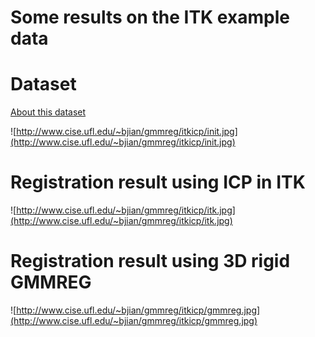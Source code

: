 # Some results on the ITK example data

# Dataset #

[About this dataset](http://www.itk.org/pipermail/insight-users/2009-February/028943.html)

![http://www.cise.ufl.edu/~bjian/gmmreg/itkicp/init.jpg](http://www.cise.ufl.edu/~bjian/gmmreg/itkicp/init.jpg)

# Registration result using ICP in ITK #

![http://www.cise.ufl.edu/~bjian/gmmreg/itkicp/itk.jpg](http://www.cise.ufl.edu/~bjian/gmmreg/itkicp/itk.jpg)


# Registration result using 3D rigid GMMREG #

![http://www.cise.ufl.edu/~bjian/gmmreg/itkicp/gmmreg.jpg](http://www.cise.ufl.edu/~bjian/gmmreg/itkicp/gmmreg.jpg)